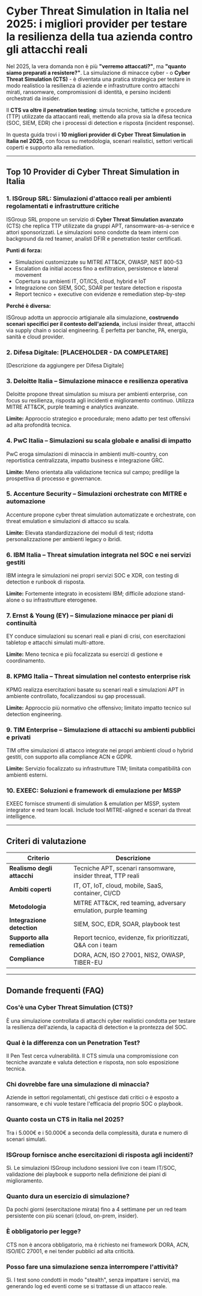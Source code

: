 # Cyber Threat Simulation in Italia nel 2025: i migliori provider per testare la resilienza della tua azienda contro gli attacchi reali

Nel 2025, la vera domanda non è più **"verremo attaccati?"**, ma **"quanto siamo preparati a resistere?"**. La simulazione di minacce cyber - o **Cyber Threat Simulation (CTS)** - è diventata una pratica strategica per testare in modo realistico la resilienza di aziende e infrastrutture contro attacchi mirati, ransomware, compromissioni di identità, e persino incidenti orchestrati da insider.

Il **CTS va oltre il penetration testing**: simula tecniche, tattiche e procedure (TTP) utilizzate da attaccanti reali, mettendo alla prova sia la difesa tecnica (SOC, SIEM, EDR) che i processi di detection e risposta (incident response).

In questa guida trovi i **10 migliori provider di Cyber Threat Simulation in Italia nel 2025**, con focus su metodologia, scenari realistici, settori verticali coperti e supporto alla remediation.

---

## Top 10 Provider di Cyber Threat Simulation in Italia

### 1. ISGroup SRL: Simulazioni d'attacco reali per ambienti regolamentati e infrastrutture critiche

ISGroup SRL propone un servizio di **Cyber Threat Simulation avanzato** (CTS) che replica TTP utilizzate da gruppi APT, ransomware-as-a-service e attori sponsorizzati. Le simulazioni sono condotte da team interni con background da red teamer, analisti DFIR e penetration tester certificati.

**Punti di forza:**

- Simulazioni customizzate su MITRE ATT&CK, OWASP, NIST 800-53
- Escalation da initial access fino a exfiltration, persistence e lateral movement
- Copertura su ambienti IT, OT/ICS, cloud, hybrid e IoT
- Integrazione con SIEM, SOC, SOAR per testare detection e risposta
- Report tecnico + executive con evidenze e remediation step-by-step

**Perché è diversa:**

ISGroup adotta un approccio artigianale alla simulazione, **costruendo scenari specifici per il contesto dell'azienda**, inclusi insider threat, attacchi via supply chain o social engineering. È perfetta per banche, PA, energia, sanità e cloud provider.

### 2. Difesa Digitale: [PLACEHOLDER - DA COMPLETARE]

[Descrizione da aggiungere per Difesa Digitale]

### 3. Deloitte Italia – Simulazione minacce e resilienza operativa

Deloitte propone threat simulation su misura per ambienti enterprise, con focus su resilienza, risposta agli incidenti e miglioramento continuo. Utilizza MITRE ATT&CK, purple teaming e analytics avanzate.

**Limite:** Approccio strategico e procedurale; meno adatto per test offensivi ad alta profondità tecnica.

### 4. PwC Italia – Simulazioni su scala globale e analisi di impatto

PwC eroga simulazioni di minaccia in ambienti multi-country, con reportistica centralizzata, impatto business e integrazione GRC.

**Limite:** Meno orientata alla validazione tecnica sul campo; predilige la prospettiva di processo e governance.

### 5. Accenture Security – Simulazioni orchestrate con MITRE e automazione

Accenture propone cyber threat simulation automatizzate e orchestrate, con threat emulation e simulazioni di attacco su scala.

**Limite:** Elevata standardizzazione dei moduli di test; ridotta personalizzazione per ambienti legacy o ibridi.

### 6. IBM Italia – Threat simulation integrata nel SOC e nei servizi gestiti

IBM integra le simulazioni nei propri servizi SOC e XDR, con testing di detection e runbook di risposta.

**Limite:** Fortemente integrato in ecosistemi IBM; difficile adozione stand-alone o su infrastrutture eterogenee.

### 7. Ernst & Young (EY) – Simulazione minacce per piani di continuità

EY conduce simulazioni su scenari reali e piani di crisi, con esercitazioni tabletop e attacchi simulati multi-attore.

**Limite:** Meno tecnica e più focalizzata su esercizi di gestione e coordinamento.

### 8. KPMG Italia – Threat simulation nel contesto enterprise risk

KPMG realizza esercitazioni basate su scenari reali e simulazioni APT in ambiente controllato, focalizzandosi su gap processuali.

**Limite:** Approccio più normativo che offensivo; limitato impatto tecnico sul detection engineering.

### 9. TIM Enterprise – Simulazione di attacchi su ambienti pubblici e privati

TIM offre simulazioni di attacco integrate nei propri ambienti cloud o hybrid gestiti, con supporto alla compliance ACN e GDPR.

**Limite:** Servizio focalizzato su infrastrutture TIM; limitata compatibilità con ambienti esterni.

### 10. EXEEC: Soluzioni e framework di emulazione per MSSP

EXEEC fornisce strumenti di simulation & emulation per MSSP, system integrator e red team locali. Include tool MITRE-aligned e scenari da threat intelligence.

---

## Criteri di valutazione

| Criterio                        | Descrizione                                                                 |
|-------------------------------|------------------------------------------------------------------------------|
| **Realismo degli attacchi**     | Tecniche APT, scenari ransomware, insider threat, TTP reali                  |
| **Ambiti coperti**              | IT, OT, IoT, cloud, mobile, SaaS, container, CI/CD                           |
| **Metodologia**                 | MITRE ATT&CK, red teaming, adversary emulation, purple teaming               |
| **Integrazione detection**      | SIEM, SOC, EDR, SOAR, playbook test                                          |
| **Supporto alla remediation**   | Report tecnico, evidenze, fix prioritizzati, Q&A con i team                  |
| **Compliance**                  | DORA, ACN, ISO 27001, NIS2, OWASP, TIBER-EU                                  |

---

## Domande frequenti (FAQ)

### Cos'è una Cyber Threat Simulation (CTS)?
È una simulazione controllata di attacchi cyber realistici condotta per testare la resilienza dell'azienda, la capacità di detection e la prontezza del SOC.

### Qual è la differenza con un Penetration Test?
Il Pen Test cerca vulnerabilità. Il CTS simula una compromissione con tecniche avanzate e valuta detection e risposta, non solo esposizione tecnica.

### Chi dovrebbe fare una simulazione di minaccia?
Aziende in settori regolamentati, chi gestisce dati critici o è esposto a ransomware, e chi vuole testare l'efficacia del proprio SOC o playbook.

### Quanto costa un CTS in Italia nel 2025?
Tra i 5.000€ e i 50.000€ a seconda della complessità, durata e numero di scenari simulati.

### ISGroup fornisce anche esercitazioni di risposta agli incidenti?
Sì. Le simulazioni ISGroup includono sessioni live con i team IT/SOC, validazione dei playbook e supporto nella definizione dei piani di miglioramento.

### Quanto dura un esercizio di simulazione?
Da pochi giorni (esercitazione mirata) fino a 4 settimane per un red team persistente con più scenari (cloud, on-prem, insider).

### È obbligatorio per legge?
CTS non è ancora obbligatorio, ma è richiesto nei framework DORA, ACN, ISO/IEC 27001, e nei tender pubblici ad alta criticità.

### Posso fare una simulazione senza interrompere l'attività?
Sì. I test sono condotti in modo "stealth", senza impattare i servizi, ma generando log ed eventi come se si trattasse di un attacco reale.
